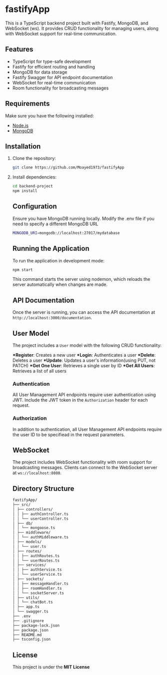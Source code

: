 # fastifyApp

This is a TypeScript backend project built with Fastify, MongoDB, and WebSocket (ws). It provides CRUD functionality for managing users, along with WebSocket support for real-time communication.

## Features

- TypeScript for type-safe development
- Fastify for efficient routing and handling
- MongoDB for data storage
- Fastify Swagger for API endpoint documentation
- WebSocket for real-time communication
- Room functionality for broadcasting messages

## Requirements

Make sure you have the following installed:

- [Node.js](https://nodejs.org/)
- [MongoDB](https://www.mongodb.com/)

## Installation

1. Clone the repository:

   ```bash
   git clone https://github.com/Moayed1973/fastifyApp

   ```

2. Install dependencies:

   ```bash
   cd backend-project
   npm install
   ```

   ## Configuration

   Ensure you have MongoDB running locally. Modify the .env file if you need to specify a different MongoDB URL

   ```bash
   MONGODB_URI=mongodb://localhost:27017/mydatabase
   ```

   ## Running the Application

   To run the application in development mode:

   ```bash
   npm start
   ```

   This command starts the server using nodemon, which reloads the server automatically when changes are made.

   ## API Documentation

   Once the server is running, you can access the API documentation at
   `http://localhost:3000/documentation`.

   ## User Model

   The project includes a `User` model with the following CRUD functionality:

   **\*Register**: Creates a new user
   **\*Login**: Authenticates a user
   **\*Delete**: Deletes a user
   **\*Update**: Updates a user's information(using PUT, not PATCH)
   **\*Get One User**: Retrieves a single user by ID
   **\*Get All Users**: Retrieves a list of all users

   ### Authentication

   All User Management API endpoints require user authentication using JWT. Include the JWT token in the `Authorization` header for each request.

   ### Authorization

   In addition to authentication, all User Management API endpoints require the user ID to be specifiead in the request parameters.

   ## WebSocket

   The project includes WebSocket functionality with room support for broadcasting messages. Clients can connect to the WebSocket server at `ws://localhost:8080`.

   ## Directory Structure

   ```bash
   fastifyApp/
   ├── src/
   │ ├── controllers/
   │ │ ├── authController.ts
   │ │ └── userController.ts
   │ ├── db/
   │ │ └── mongoose.ts
   │ ├── middleware/
   │ │ └── authMiddleware.ts
   │ ├── models/
   │ │ └── user.ts
   │ ├── routes/
   │ │ ├── authRoutes.ts
   │ │ └── userRoutes.ts
   │ ├── services/
   │ │ ├── authService.ts
   │ │ └── userService.ts
   │ ├── sockets/
   │ │ ├── messageHandler.ts
   │ │ ├── roomHandler.ts
   │ │ └── socketServer.ts
   │ ├── utils/
   │ │ └── chatBot.ts
   │ ├── app.ts
   │ └── swagger.ts
   ├── .env
   ├── .gitignore
   ├── package-lock.json
   ├── package.json
   ├── README.md
   ├── tsconfig.json
   ```

   ## License

   This project is under the **MIT License**
